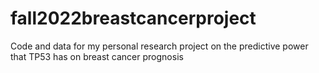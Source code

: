 # fall2022breastcancerproject
Code and data for my personal research project on the predictive power that TP53 has on breast cancer prognosis
